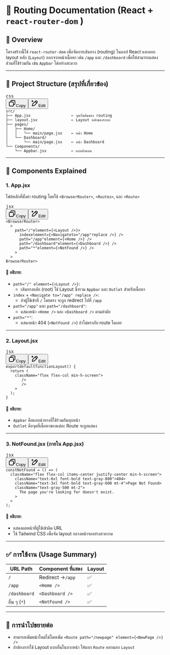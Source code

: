 
# 📘 Routing Documentation (React + `react-router-dom` )

## 🧭 Overview

โครงสร้างนี้ใช้ `react-router-dom` เพื่อจัดการเส้นทาง (routing) ในแอป React และแยก layout หลัก (`Layout`) ออกจากหน้าเนื้อหา เช่น `/app` และ `/dashboard` เพื่อให้สามารถแสดงส่วนที่ใช้ร่วมกัน เช่น `Appbar` ได้อย่างสะดวก

---

## 📂 Project Structure (สรุปที่เกี่ยวข้อง)

<pre class="overflow-visible!" data-start="519" data-end="823"><div class="contain-inline-size rounded-md border-[0.5px] border-token-border-medium relative bg-token-sidebar-surface-primary"><div class="flex items-center text-token-text-secondary px-4 py-2 text-xs font-sans justify-between h-9 bg-token-sidebar-surface-primary dark:bg-token-main-surface-secondary select-none rounded-t-[5px]">css</div><div class="sticky top-9"><div class="absolute end-0 bottom-0 flex h-9 items-center pe-2"><div class="bg-token-sidebar-surface-primary text-token-text-secondary dark:bg-token-main-surface-secondary flex items-center rounded-sm px-2 font-sans text-xs"><button class="flex gap-1 items-center select-none px-4 py-1" aria-label="Copy"><svg width="24" height="24" viewBox="0 0 24 24" fill="none" xmlns="http://www.w3.org/2000/svg" class="icon-xs"><path fill-rule="evenodd" clip-rule="evenodd" d="M7 5C7 3.34315 8.34315 2 10 2H19C20.6569 2 22 3.34315 22 5V14C22 15.6569 20.6569 17 19 17H17V19C17 20.6569 15.6569 22 14 22H5C3.34315 22 2 20.6569 2 19V10C2 8.34315 3.34315 7 5 7H7V5ZM9 7H14C15.6569 7 17 8.34315 17 10V15H19C19.5523 15 20 14.5523 20 14V5C20 4.44772 19.5523 4 19 4H10C9.44772 4 9 4.44772 9 5V7ZM5 9C4.44772 9 4 9.44772 4 10V19C4 19.5523 4.44772 20 5 20H14C14.5523 20 15 19.5523 15 19V10C15 9.44772 14.5523 9 14 9H5Z" fill="currentColor"></path></svg>Copy</button><span class="" data-state="closed"><button class="flex items-center gap-1 px-4 py-1 select-none"><svg width="24" height="24" viewBox="0 0 24 24" fill="none" xmlns="http://www.w3.org/2000/svg" class="icon-xs"><path d="M2.5 5.5C4.3 5.2 5.2 4 5.5 2.5C5.8 4 6.7 5.2 8.5 5.5C6.7 5.8 5.8 7 5.5 8.5C5.2 7 4.3 5.8 2.5 5.5Z" fill="currentColor" stroke="currentColor" stroke-linecap="round" stroke-linejoin="round"></path><path d="M5.66282 16.5231L5.18413 19.3952C5.12203 19.7678 5.09098 19.9541 5.14876 20.0888C5.19933 20.2067 5.29328 20.3007 5.41118 20.3512C5.54589 20.409 5.73218 20.378 6.10476 20.3159L8.97693 19.8372C9.72813 19.712 10.1037 19.6494 10.4542 19.521C10.7652 19.407 11.0608 19.2549 11.3343 19.068C11.6425 18.8575 11.9118 18.5882 12.4503 18.0497L20 10.5C21.3807 9.11929 21.3807 6.88071 20 5.5C18.6193 4.11929 16.3807 4.11929 15 5.5L7.45026 13.0497C6.91175 13.5882 6.6425 13.8575 6.43197 14.1657C6.24513 14.4392 6.09299 14.7348 5.97903 15.0458C5.85062 15.3963 5.78802 15.7719 5.66282 16.5231Z" stroke="currentColor" stroke-width="2" stroke-linecap="round" stroke-linejoin="round"></path><path d="M14.5 7L18.5 11" stroke="currentColor" stroke-width="2" stroke-linecap="round" stroke-linejoin="round"></path></svg>Edit</button></span></div></div></div><div class="overflow-y-auto p-4" dir="ltr"><code class="whitespace-pre!"><span><span>src</span><span>/
├── App</span><span>.jsx</span><span>                  ← จุดเริ่มต้นของ routing
├── layout</span><span>.jsx</span><span>               ← Layout หลักของระบบ
├── pages/
│   ├── Home/
│   │   └── </span><span>main</span><span>/page</span><span>.jsx</span><span>    ← หน้า Home
│   └── Dashboard/
│       └── </span><span>main</span><span>/page</span><span>.jsx</span><span>    ← หน้า Dashboard
└── Components/
    └── Appbar</span><span>.jsx</span><span>           ← แถบด้านบน
</span></span></code></div></div></pre>

---

## 🧱 Components Explained

### 1. **App.jsx**

ไฟล์หลักที่ตั้งค่า routing โดยใช้ `<BrowserRouter>`, `<Routes>`, และ `<Route>`

<pre class="overflow-visible!" data-start="958" data-end="1295"><div class="contain-inline-size rounded-md border-[0.5px] border-token-border-medium relative bg-token-sidebar-surface-primary"><div class="flex items-center text-token-text-secondary px-4 py-2 text-xs font-sans justify-between h-9 bg-token-sidebar-surface-primary dark:bg-token-main-surface-secondary select-none rounded-t-[5px]">jsx</div><div class="sticky top-9"><div class="absolute end-0 bottom-0 flex h-9 items-center pe-2"><div class="bg-token-sidebar-surface-primary text-token-text-secondary dark:bg-token-main-surface-secondary flex items-center rounded-sm px-2 font-sans text-xs"><button class="flex gap-1 items-center select-none px-4 py-1" aria-label="Copy"><svg width="24" height="24" viewBox="0 0 24 24" fill="none" xmlns="http://www.w3.org/2000/svg" class="icon-xs"><path fill-rule="evenodd" clip-rule="evenodd" d="M7 5C7 3.34315 8.34315 2 10 2H19C20.6569 2 22 3.34315 22 5V14C22 15.6569 20.6569 17 19 17H17V19C17 20.6569 15.6569 22 14 22H5C3.34315 22 2 20.6569 2 19V10C2 8.34315 3.34315 7 5 7H7V5ZM9 7H14C15.6569 7 17 8.34315 17 10V15H19C19.5523 15 20 14.5523 20 14V5C20 4.44772 19.5523 4 19 4H10C9.44772 4 9 4.44772 9 5V7ZM5 9C4.44772 9 4 9.44772 4 10V19C4 19.5523 4.44772 20 5 20H14C14.5523 20 15 19.5523 15 19V10C15 9.44772 14.5523 9 14 9H5Z" fill="currentColor"></path></svg>Copy</button><span class="" data-state="closed"><button class="flex items-center gap-1 px-4 py-1 select-none"><svg width="24" height="24" viewBox="0 0 24 24" fill="none" xmlns="http://www.w3.org/2000/svg" class="icon-xs"><path d="M2.5 5.5C4.3 5.2 5.2 4 5.5 2.5C5.8 4 6.7 5.2 8.5 5.5C6.7 5.8 5.8 7 5.5 8.5C5.2 7 4.3 5.8 2.5 5.5Z" fill="currentColor" stroke="currentColor" stroke-linecap="round" stroke-linejoin="round"></path><path d="M5.66282 16.5231L5.18413 19.3952C5.12203 19.7678 5.09098 19.9541 5.14876 20.0888C5.19933 20.2067 5.29328 20.3007 5.41118 20.3512C5.54589 20.409 5.73218 20.378 6.10476 20.3159L8.97693 19.8372C9.72813 19.712 10.1037 19.6494 10.4542 19.521C10.7652 19.407 11.0608 19.2549 11.3343 19.068C11.6425 18.8575 11.9118 18.5882 12.4503 18.0497L20 10.5C21.3807 9.11929 21.3807 6.88071 20 5.5C18.6193 4.11929 16.3807 4.11929 15 5.5L7.45026 13.0497C6.91175 13.5882 6.6425 13.8575 6.43197 14.1657C6.24513 14.4392 6.09299 14.7348 5.97903 15.0458C5.85062 15.3963 5.78802 15.7719 5.66282 16.5231Z" stroke="currentColor" stroke-width="2" stroke-linecap="round" stroke-linejoin="round"></path><path d="M14.5 7L18.5 11" stroke="currentColor" stroke-width="2" stroke-linecap="round" stroke-linejoin="round"></path></svg>Edit</button></span></div></div></div><div class="overflow-y-auto p-4" dir="ltr"><code class="whitespace-pre! language-jsx"><span><span><</span><span>BrowserRouter</span><span>>
  </span><span><span class="language-xml"><Routes</span></span><span>>
    </span><span><Route</span><span></span><span>path</span><span>=</span><span>"/"</span><span></span><span>element</span><span>=</span><span>{</span><span><</span><span>Layout</span><span> />}>
      </span><span><Route</span><span></span><span>index</span><span></span><span>element</span><span>=</span><span>{</span><span><</span><span>Navigate</span><span></span><span>to</span><span>=</span><span>"/app"</span><span></span><span>replace</span><span> />} />
      </span><span><Route</span><span></span><span>path</span><span>=</span><span>"/app"</span><span></span><span>element</span><span>=</span><span>{</span><span><</span><span>Home</span><span> />} />
      </span><span><Route</span><span></span><span>path</span><span>=</span><span>"/dashboard"</span><span></span><span>element</span><span>=</span><span>{</span><span><</span><span>Dashboard</span><span> />} />
      </span><span><Route</span><span></span><span>path</span><span>=</span><span>"*"</span><span></span><span>element</span><span>=</span><span>{</span><span><</span><span>NotFound</span><span> />} />
    </span><span></Route</span><span>>
  </span><span></Routes</span><span>>
</</span><span>BrowserRouter</span><span>>
</span></span></code></div></div></pre>

#### 📌 อธิบาย:

* `path="/" element={<Layout />}`:
  * เส้นทางหลัก (root) ใช้ Layout ซึ่งรวม `Appbar` และ `Outlet` สำหรับเนื้อหา
* `index` + `<Navigate to="/app" replace />`:
  * ถ้าผู้ใช้เข้าที่ `/` โดยตรง จะถูก redirect ไปที่ `/app`
* `path="/app"` และ `path="/dashboard"`:
  * แสดงหน้า `<Home />` และ `<Dashboard />` ตามลำดับ
* `path="*"`:
  * แสดงหน้า 404 (`<NotFound />`) ถ้าไม่ตรงกับ route ใดเลย

---

### 2. **Layout.jsx**

<pre class="overflow-visible!" data-start="1728" data-end="1885"><div class="contain-inline-size rounded-md border-[0.5px] border-token-border-medium relative bg-token-sidebar-surface-primary"><div class="flex items-center text-token-text-secondary px-4 py-2 text-xs font-sans justify-between h-9 bg-token-sidebar-surface-primary dark:bg-token-main-surface-secondary select-none rounded-t-[5px]">jsx</div><div class="sticky top-9"><div class="absolute end-0 bottom-0 flex h-9 items-center pe-2"><div class="bg-token-sidebar-surface-primary text-token-text-secondary dark:bg-token-main-surface-secondary flex items-center rounded-sm px-2 font-sans text-xs"><button class="flex gap-1 items-center select-none px-4 py-1" aria-label="Copy"><svg width="24" height="24" viewBox="0 0 24 24" fill="none" xmlns="http://www.w3.org/2000/svg" class="icon-xs"><path fill-rule="evenodd" clip-rule="evenodd" d="M7 5C7 3.34315 8.34315 2 10 2H19C20.6569 2 22 3.34315 22 5V14C22 15.6569 20.6569 17 19 17H17V19C17 20.6569 15.6569 22 14 22H5C3.34315 22 2 20.6569 2 19V10C2 8.34315 3.34315 7 5 7H7V5ZM9 7H14C15.6569 7 17 8.34315 17 10V15H19C19.5523 15 20 14.5523 20 14V5C20 4.44772 19.5523 4 19 4H10C9.44772 4 9 4.44772 9 5V7ZM5 9C4.44772 9 4 9.44772 4 10V19C4 19.5523 4.44772 20 5 20H14C14.5523 20 15 19.5523 15 19V10C15 9.44772 14.5523 9 14 9H5Z" fill="currentColor"></path></svg>Copy</button><span class="" data-state="closed"><button class="flex items-center gap-1 px-4 py-1 select-none"><svg width="24" height="24" viewBox="0 0 24 24" fill="none" xmlns="http://www.w3.org/2000/svg" class="icon-xs"><path d="M2.5 5.5C4.3 5.2 5.2 4 5.5 2.5C5.8 4 6.7 5.2 8.5 5.5C6.7 5.8 5.8 7 5.5 8.5C5.2 7 4.3 5.8 2.5 5.5Z" fill="currentColor" stroke="currentColor" stroke-linecap="round" stroke-linejoin="round"></path><path d="M5.66282 16.5231L5.18413 19.3952C5.12203 19.7678 5.09098 19.9541 5.14876 20.0888C5.19933 20.2067 5.29328 20.3007 5.41118 20.3512C5.54589 20.409 5.73218 20.378 6.10476 20.3159L8.97693 19.8372C9.72813 19.712 10.1037 19.6494 10.4542 19.521C10.7652 19.407 11.0608 19.2549 11.3343 19.068C11.6425 18.8575 11.9118 18.5882 12.4503 18.0497L20 10.5C21.3807 9.11929 21.3807 6.88071 20 5.5C18.6193 4.11929 16.3807 4.11929 15 5.5L7.45026 13.0497C6.91175 13.5882 6.6425 13.8575 6.43197 14.1657C6.24513 14.4392 6.09299 14.7348 5.97903 15.0458C5.85062 15.3963 5.78802 15.7719 5.66282 16.5231Z" stroke="currentColor" stroke-width="2" stroke-linecap="round" stroke-linejoin="round"></path><path d="M14.5 7L18.5 11" stroke="currentColor" stroke-width="2" stroke-linecap="round" stroke-linejoin="round"></path></svg>Edit</button></span></div></div></div><div class="overflow-y-auto p-4" dir="ltr"><code class="whitespace-pre! language-jsx"><span><span>export</span><span></span><span>default</span><span></span><span>function</span><span></span><span>Layout</span><span>(</span><span></span><span>) {
  </span><span>return</span><span> (
    </span><span><span class="language-xml"><div</span></span><span></span><span>className</span><span>=</span><span>"flex flex-col min-h-screen"</span><span>>
      </span><span><Appbar</span><span> />
      </span><span><Outlet</span><span> />
    </span><span></div</span><span>>
  );
}
</span></span></code></div></div></pre>

#### 📌 อธิบาย:

* `Appbar` คือแถบนำทางที่ใช้ร่วมกันทุกหน้า
* `Outlet` คือจุดที่เนื้อหาของแต่ละ Route จะถูกแสดง

---

### 3. **NotFound.jsx (ภายใน App.jsx)**

<pre class="overflow-visible!" data-start="2045" data-end="2404"><div class="contain-inline-size rounded-md border-[0.5px] border-token-border-medium relative bg-token-sidebar-surface-primary"><div class="flex items-center text-token-text-secondary px-4 py-2 text-xs font-sans justify-between h-9 bg-token-sidebar-surface-primary dark:bg-token-main-surface-secondary select-none rounded-t-[5px]">jsx</div><div class="sticky top-9"><div class="absolute end-0 bottom-0 flex h-9 items-center pe-2"><div class="bg-token-sidebar-surface-primary text-token-text-secondary dark:bg-token-main-surface-secondary flex items-center rounded-sm px-2 font-sans text-xs"><button class="flex gap-1 items-center select-none px-4 py-1" aria-label="Copy"><svg width="24" height="24" viewBox="0 0 24 24" fill="none" xmlns="http://www.w3.org/2000/svg" class="icon-xs"><path fill-rule="evenodd" clip-rule="evenodd" d="M7 5C7 3.34315 8.34315 2 10 2H19C20.6569 2 22 3.34315 22 5V14C22 15.6569 20.6569 17 19 17H17V19C17 20.6569 15.6569 22 14 22H5C3.34315 22 2 20.6569 2 19V10C2 8.34315 3.34315 7 5 7H7V5ZM9 7H14C15.6569 7 17 8.34315 17 10V15H19C19.5523 15 20 14.5523 20 14V5C20 4.44772 19.5523 4 19 4H10C9.44772 4 9 4.44772 9 5V7ZM5 9C4.44772 9 4 9.44772 4 10V19C4 19.5523 4.44772 20 5 20H14C14.5523 20 15 19.5523 15 19V10C15 9.44772 14.5523 9 14 9H5Z" fill="currentColor"></path></svg>Copy</button><span class="" data-state="closed"><button class="flex items-center gap-1 px-4 py-1 select-none"><svg width="24" height="24" viewBox="0 0 24 24" fill="none" xmlns="http://www.w3.org/2000/svg" class="icon-xs"><path d="M2.5 5.5C4.3 5.2 5.2 4 5.5 2.5C5.8 4 6.7 5.2 8.5 5.5C6.7 5.8 5.8 7 5.5 8.5C5.2 7 4.3 5.8 2.5 5.5Z" fill="currentColor" stroke="currentColor" stroke-linecap="round" stroke-linejoin="round"></path><path d="M5.66282 16.5231L5.18413 19.3952C5.12203 19.7678 5.09098 19.9541 5.14876 20.0888C5.19933 20.2067 5.29328 20.3007 5.41118 20.3512C5.54589 20.409 5.73218 20.378 6.10476 20.3159L8.97693 19.8372C9.72813 19.712 10.1037 19.6494 10.4542 19.521C10.7652 19.407 11.0608 19.2549 11.3343 19.068C11.6425 18.8575 11.9118 18.5882 12.4503 18.0497L20 10.5C21.3807 9.11929 21.3807 6.88071 20 5.5C18.6193 4.11929 16.3807 4.11929 15 5.5L7.45026 13.0497C6.91175 13.5882 6.6425 13.8575 6.43197 14.1657C6.24513 14.4392 6.09299 14.7348 5.97903 15.0458C5.85062 15.3963 5.78802 15.7719 5.66282 16.5231Z" stroke="currentColor" stroke-width="2" stroke-linecap="round" stroke-linejoin="round"></path><path d="M14.5 7L18.5 11" stroke="currentColor" stroke-width="2" stroke-linecap="round" stroke-linejoin="round"></path></svg>Edit</button></span></div></div></div><div class="overflow-y-auto p-4" dir="ltr"><code class="whitespace-pre! language-jsx"><span><span>const</span><span></span><span>NotFound</span><span> = (</span><span></span><span>) => (
  </span><span><span class="language-xml"><div</span></span><span></span><span>className</span><span>=</span><span>"flex flex-col items-center justify-center min-h-screen"</span><span>>
    </span><span><h1</span><span></span><span>className</span><span>=</span><span>"text-6xl font-bold text-gray-800"</span><span>>404</span><span></h1</span><span>>
    </span><span><h2</span><span></span><span>className</span><span>=</span><span>"text-3xl font-bold text-gray-600 mt-4"</span><span>>Page Not Found</span><span></h2</span><span>>
    </span><span><p</span><span></span><span>className</span><span>=</span><span>"text-gray-500 mt-2"</span><span>>
      The page you're looking for doesn't exist.
    </span><span></p</span><span>>
  </span><span></div</span><span>>
);
</span></span></code></div></div></pre>

#### 📌 อธิบาย:

* แสดงผลหน้าที่ผู้ใช้เข้าผิด URL
* ใช้ Tailwind CSS เพื่อจัด layout กลางหน้าจออย่างสวยงาม

---

## ✅ การใช้งาน (Usage Summary)

| URL Path            | Component ที่แสดง | Layout |
| ------------------- | ------------------------ | ------ |
| `/`               | Redirect →`/app`      | ✅     |
| `/app`            | `<Home />`             | ✅     |
| `/dashboard`      | `<Dashboard />`        | ✅     |
| อื่น ๆ (`*`) | `<NotFound />`         | ✅     |

---

## 🚀 การนำไปขยายต่อ

* สามารถเพิ่มหน้าใหม่ได้โดยเพิ่ม `<Route path="/newpage" element={<NewPage />} />`
* ถ้าต้องการใช้ Layout แบบอื่นในบางหน้า ให้แยก `Route` ออกนอก `Layout`
